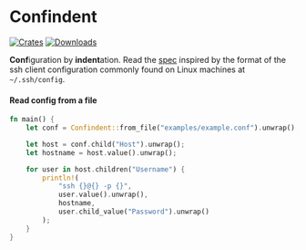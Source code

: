 # Confindent
[![Crates](https://flat.badgen.net/crates/v/confindent)][crate]
[![Downloads](https://flat.badgen.net/crates/d/confindent)][crate]

[crate]: https://crates.io/crates/confindent

**Conf**iguration by **indent**ation. Read the [spec](spec.md) inspired by
the format of the ssh client configuration commonly found on Linux machines
at `~/.ssh/config`.

#### Read config from a file
```rust
fn main() {
	let conf = Confindent::from_file("examples/example.conf").unwrap();

	let host = conf.child("Host").unwrap();
	let hostname = host.value().unwrap();

	for user in host.children("Username") {
		println!(
			"ssh {}@{} -p {}",
			user.value().unwrap(),
			hostname,
			user.child_value("Password").unwrap()
		);
	}
}
```
